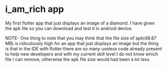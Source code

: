 # i_am_rich app

My first flutter app that just displays an image of a diamond.
I have given the apk file so you can download and test it in android device.

NOTE- One thing to note that you may think that the file size of apk(48.87 MB) is ridiculously high 
for an app that just displays an image but the thing is that in the IDE with flutter there are so 
many useless code already present to help new developers and with my current skill level I do not 
know which file I can remove, otherwise the apk file size would had been a lot less.




